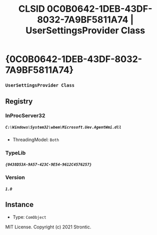 ﻿---
title: "CLSID 0C0B0642-1DEB-43DF-8032-7A9BF5811A74 | UserSettingsProvider Class"
excerpt: What is COM-Object CLSID 0C0B0642-1DEB-43DF-8032-7A9BF5811A74?
---

# {0C0B0642-1DEB-43DF-8032-7A9BF5811A74}

### `UserSettingsProvider Class`

## Registry


### InProcServer32

##### `C:\Windows\System32\wbem\Microsoft.Uev.AgentWmi.dll`
* ThreadingModel: `Both`

### TypeLib

##### `{0438D53A-9A57-423C-9E54-9612C4576257}`

### Version

##### `1.0`

## Instance

* Type: `ComObject`

MIT License. Copyright (c) 2021 Strontic.


